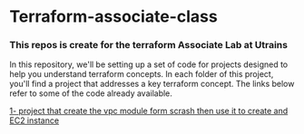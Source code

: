 # Terraform-associate-class
### This repos is create for the terraform Associate Lab at Utrains

In this repository, we'll be setting up a set of code for projects designed to help you understand terraform concepts. 
In each folder of this project, you'll find a project that addresses a key terraform concept. The links below refer to some of the code already available.

[1- project that create the vpc module form scrash then use it to create and EC2 instance](./terraform_ec2/README.md)
